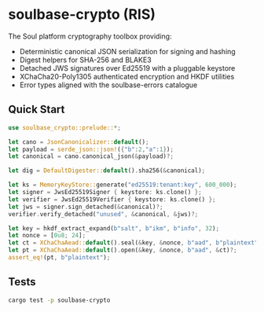 # soulbase-crypto (RIS)

The Soul platform cryptography toolbox providing:
- Deterministic canonical JSON serialization for signing and hashing
- Digest helpers for SHA-256 and BLAKE3
- Detached JWS signatures over Ed25519 with a pluggable keystore
- XChaCha20-Poly1305 authenticated encryption and HKDF utilities
- Error types aligned with the soulbase-errors catalogue

## Quick Start
```rust
use soulbase_crypto::prelude::*;

let cano = JsonCanonicalizer::default();
let payload = serde_json::json!({"b":2,"a":1});
let canonical = cano.canonical_json(&payload)?;

let dig = DefaultDigester::default().sha256(&canonical);

let ks = MemoryKeyStore::generate("ed25519:tenant:key", 600_000);
let signer = JwsEd25519Signer { keystore: ks.clone() };
let verifier = JwsEd25519Verifier { keystore: ks.clone() };
let jws = signer.sign_detached(&canonical)?;
verifier.verify_detached("unused", &canonical, &jws)?;

let key = hkdf_extract_expand(b"salt", b"ikm", b"info", 32);
let nonce = [0u8; 24];
let ct = XChaChaAead::default().seal(&key, &nonce, b"aad", b"plaintext")?;
let pt = XChaChaAead::default().open(&key, &nonce, b"aad", &ct)?;
assert_eq!(pt, b"plaintext");
```

## Tests
```bash
cargo test -p soulbase-crypto
```
